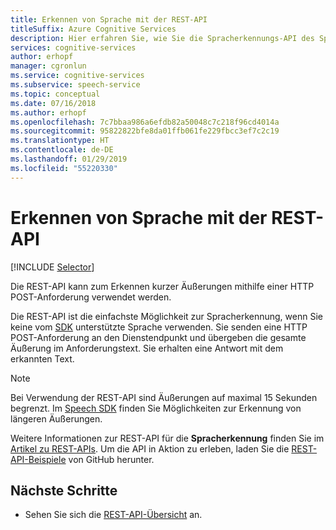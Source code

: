 ```yaml
---
title: Erkennen von Sprache mit der REST-API
titleSuffix: Azure Cognitive Services
description: Hier erfahren Sie, wie Sie die Spracherkennungs-API des Speech-Diensts von Cognitive Services verwenden.
services: cognitive-services
author: erhopf
manager: cgronlun
ms.service: cognitive-services
ms.subservice: speech-service
ms.topic: conceptual
ms.date: 07/16/2018
ms.author: erhopf
ms.openlocfilehash: 7c7bbaa986a6efdb82a50048c7c218f96cd4014a
ms.sourcegitcommit: 95822822bfe8da01ffb061fe229fbcc3ef7c2c19
ms.translationtype: HT
ms.contentlocale: de-DE
ms.lasthandoff: 01/29/2019
ms.locfileid: "55220330"
---
```

# <a name="recognize-speech-by-using-the-rest-api"></a>Erkennen von Sprache mit der REST-API

[!INCLUDE [Selector](../../../includes/cognitive-services-speech-service-how-to-recognize-speech-selector.md)]

Die REST-API kann zum Erkennen kurzer Äußerungen mithilfe einer HTTP POST-Anforderung verwendet werden.

Die REST-API ist die einfachste Möglichkeit zur Spracherkennung, wenn Sie keine vom [SDK](speech-sdk.md) unterstützte Sprache verwenden. Sie senden eine HTTP POST-Anforderung an den Dienstendpunkt und übergeben die gesamte Äußerung im Anforderungstext. Sie erhalten eine Antwort mit dem erkannten Text.

> [!NOTE]
> Bei Verwendung der REST-API sind Äußerungen auf maximal 15 Sekunden begrenzt.
> Im [Speech SDK](how-to-recognize-speech-csharp.md) finden Sie Möglichkeiten zur Erkennung von längeren Äußerungen.

Weitere Informationen zur REST-API für die **Spracherkennung** finden Sie im [Artikel zu REST-APIs](rest-apis.md#speech-to-text-api). Um die API in Aktion zu erleben, laden Sie die [REST-API-Beispiele](https://github.com/Azure-Samples/SpeechToText-REST) von GitHub herunter.

## <a name="next-steps"></a>Nächste Schritte

- Sehen Sie sich die [REST-API-Übersicht](rest-apis.md) an.
